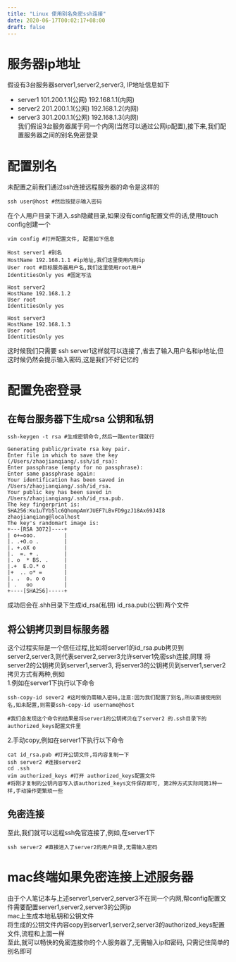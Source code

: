 ```yaml
---
title: "Linux 使用别名免密ssh连接"
date: 2020-06-17T00:02:17+08:00
draft: false
---
```

# 服务器ip地址
假设有3台服务器server1,server2,server3, IP地址信息如下
* server1 101.200.1.1(公网) 192.168.1.1(内网)
* server2 201.200.1.1(公网) 192.168.1.2(内网)
* server3 301.200.1.1(公网) 192.168.1.3(内网)  
我们假设3台服务器属于同一个内网(当然可以通过公网ip配置),接下来,我们配置服务器之间的别名免密登录
# 配置别名
未配置之前我们通过ssh连接远程服务器的命令是这样的
```shell script
ssh user@host #然后按提示输入密码
```
在个人用户目录下进入.ssh隐藏目录,如果没有config配置文件的话,使用touch config创建一个
```
vim config #打开配置文件, 配置如下信息

Host server1 #别名
HostName 192.168.1.1 #ip地址,我们这里使用内网ip
User root #目标服务器用户名,我们这里使用root用户
IdentitiesOnly yes #固定写法

Host server2 
HostName 192.168.1.2
User root 
IdentitiesOnly yes 

Host server3 
HostName 192.168.1.3
User root 
IdentitiesOnly yes 
```
这时候我们只需要 ssh server1这样就可以连接了,省去了输入用户名和ip地址,但这时候仍然会提示输入密码,这是我们不好记忆的  
# 配置免密登录  
## 在每台服务器下生成rsa 公钥和私钥
```shell script
ssh-keygen -t rsa #生成密钥命令,然后一路enter键就行

Generating public/private rsa key pair.
Enter file in which to save the key (/Users/zhaojianqiang/.ssh/id_rsa): 
Enter passphrase (empty for no passphrase): 
Enter same passphrase again: 
Your identification has been saved in /Users/zhaojianqiang/.ssh/id_rsa.
Your public key has been saved in /Users/zhaojianqiang/.ssh/id_rsa.pub.
The key fingerprint is:
SHA256:Ku1uTYb5lc6QhompAmYJUEF7LBvFD9gzJ18Ax69J4I8 zhaojianqiang@localhost
The key's randomart image is:
+---[RSA 3072]----+
| o+=ooo.         |
|. .+O.o .        |
|. +.oX o         |
|.  =. + .        |
|. o  * BS. .     |
|.+  E.O.* o      |
|+  .. o* =       |
|. .  o. o o      |
| .   oo          |
+----[SHA256]-----+
```
成功后会在.shh目录下生成id_rsa(私钥)  id_rsa.pub(公钥)两个文件  
## 将公钥拷贝到目标服务器
这个过程实际是一个信任过程,比如将server1的id_rsa.pub拷贝到server2,server3,则代表server2,server3允许server1免密ssh连接,同理
将server2的公钥拷贝到server1,server3, 将server3的公钥拷贝到server1,server2  
拷贝方式有两种,例如  
1.例如在server1下执行以下命令
```shell script
ssh-copy-id sever2 #这时候仍需输入密码,注意:因为我们配置了别名,所以直接使用别名,如未配置,则需要ssh-copy-id username@host

#我们会发现这个命令的结果是将server1的公钥拷贝在了server2 的.ssh目录下的authorized_keys配置文件里
```
2.手动copy,例如在server1下执行以下命令
```shell script
cat id_rsa.pub #打开公钥文件,将内容复制一下
ssh server2 #连接server2
cd .ssh
vim authorized_keys #打开 authorized_keys配置文件
#将刚才复制的公钥内容写入该authorized_keys文件保存即可, 第2种方式实际同第1种一样,手动操作更繁琐一些
```  
## 免密连接
至此,我们就可以远程ssh免官连接了,例如,在server1下
```shell script
ssh server2 #直接进入了server2的用户目录,无需输入密码
```
# mac终端如果免密连接上述服务器
由于个人笔记本与上述server1,server2,server3不在同一个内网,帮config配置文件需要配置server1,server2,server3的公网ip  
mac上生成本地私钥和公钥文件  
将生成的公钥文件内容copy到server1,server2,server3的authorized_keys配置文件,流程和上面一样  
至此,就可以畅快的免密连接你的个人服务器了,无需输入ip和密码, 只需记住简单的别名即可